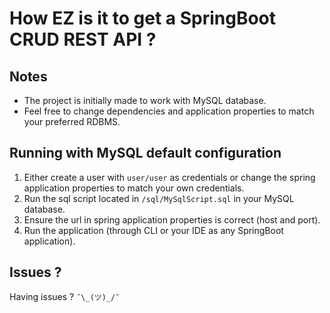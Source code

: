 # How EZ is it to get a SpringBoot CRUD REST API ?

## Notes

- The project is initially made to work with MySQL database.
- Feel free to change dependencies and application properties to match your preferred RDBMS.

## Running with MySQL default configuration

1. Either create a user with `user/user` as credentials or change the spring application properties to match your own credentials.
2. Run the sql script located in `/sql/MySqlScript.sql` in your MySQL database.
3. Ensure the url in spring application properties is correct (host and port).
4. Run the application (through CLI or your IDE as any SpringBoot application).

## Issues ?

Having issues ? `¯\_(ツ)_/¯`